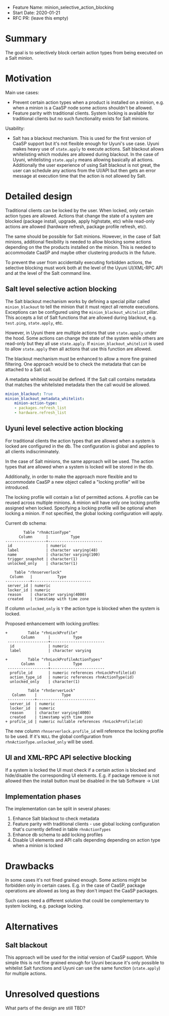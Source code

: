 - Feature Name: minion_selective_action_blocking
- Start Date: 2020-01-21
- RFC PR: (leave this empty)

# Summary
[summary]: #summary

The goal is to selectively block certain action types from being executed on a Salt minion.

# Motivation
[motivation]: #motivation

Main use cases:
* Prevent certain action types when a product is installed on a minion, e.g. when a minion is a CaaSP node some actions shouldn't be allowed.
* Feature parity with traditional clients. System locking is available for traditional clients but no such functionality exists for Salt minions.

Usability:
* Salt has a blackout mechanism. This is used for the first version of CaaSP support but it's not flexible enough for Uyuni's use case. Uyuni makes heavy use of `state.apply` to execute actions. Salt blackout allows whitelisting which modules are allowed during blackout. In the case of Uyuni, whitelisting `state.apply` means allowing basically all actions. Additionally the user experience of using Salt blackout is not great, the user can schedule any actions from the UI/API but then gets an error message at execution time that the action is not allowed by Salt.


# Detailed design
[design]: #detailed-design

Traditional clients can be locked by the user. When locked, only certain action types are allowed. Actions that change the state of a system are blocked (package install, upgrade, apply highstate, etc) while read-only actions are allowed (hardware refresh, package profile refresh, etc).

The same should be possible for Salt minions. However, in the case of Salt minions, additional flexibility is needed to allow blocking some actions depending on the the products installed on the minion. This is needed to accommodate CaaSP and maybe other clustering products in the future.

To prevent the user from accidentally executing forbidden actions, the selective blocking must work both at the level of the Uyuni UI/XML-RPC API and at the level of the Salt command line.

## Salt level selective action blocking

The Salt blackout mechanism works by defining a special pillar called `minion_blackout` to tell the minion that it must reject all remote executions. Exceptions can be configured using the `minion_blackout_whitelist` pillar. This accepts a list of Salt functions that are allowed during blackout, e.g. `test.ping`, `state.apply`, etc.

However, in Uyuni there are multiple actions that use `state.appply` under the hood. Some actions can change the state of the system while others are read-only but they all use `state.apply`. If `minion_blackout_whitelist` is used to allow `state.apply` then all actions that use this function are allowed.

The blackout mechanism must be enhanced to allow a more fine grained filtering. One approach would be to check the metadata that can be attached to a Salt call. 

A metadata whitelist would be defined. If the Salt call contains metadata that matches the whitelisted metadata then the call would be allowed. 

```yaml
minion_blackout: True
minion_blackout_metadata_whitelist:
    minion-action-type:
    - packages.refresh_list
    - hardware.refresh_list
```

## Uyuni level selective action blocking

For traditional clients the action types that are allowed when a system is locked are configured in the db. The configuration is global and applies to all clients indiscriminately.

In the case of Salt minions, the same approach will be used. The action types that are allowed when a system is locked will be stored in the db.

Additionally, in order to make the approach more flexible and to accommodate CaaSP a new object called a "locking profile" will be introduced. 

The locking profile will contain a list of permitted actions. A profile can be reused across multiple minions. A minion will have only one locking profile assigned when locked. Specifying a locking profile will be optional when locking a minion. If not specified, the global locking configuration will apply.

Current db schema:
```
        Table "rhnActionType"
      Column      |          Type                                                                                         
------------------+------------------------                                                                             
 id               | numeric                
 label            | character varying(48)  
 name             | character varying(100) 
 trigger_snapshot | character(1)                                                                                  
 unlocked_only    | character(1)

    Table "rhnserverlock"
  Column   |           Type           
-----------+--------------------------
 server_id | numeric                  
 locker_id | numeric                  
 reason    | character varying(4000)  
 created   | timestamp with time zone 

```

If column `unlocked_only` is `Y` the action type is blocked when the system is locked.

Proposed enhancement with locking profiles:
```
+         Table "rhnLockProfile"
       Column      |          Type                                                                                         
 ------------------+------------------------
  id               | numeric
  label            | character varying
 
+         Table "rhnLockProfileActionTypes"
       Column      |          Type                                                                                         
 ------------------+------------------------
  profile_id       | numeric references rhnLockProfile(id)
  action_type_id   | numeric references rhnActionType(id)
  unlocked_only    | character(1)
 
          Table "rhnServerLock"
   Column    |           Type           
 ------------+--------------------------
  server_id  | numeric                  
  locker_id  | numeric                  
  reason     | character varying(4000)  
  created    | timestamp with time zone 
+ profile_id | numeric nullable references rhnLockProfile(id)

```
The new column `rhnserverlock.profile_id` will reference the locking profile to be used. If it's `NULL` the global configuration from `rhnActionType.unlocked_only` will be used.

## UI and XML-RPC API selective blocking

If a system is locked the UI must check if a certain action is blocked and hide/disable the corresponding UI elements. E.g. if package remove is not allowed then the install button must be disabled in the tab Software -> List

## Implementation phases

The implementation can be split in several phases:

1. Enhance Salt blackout to check metadata
2. Feature parity with traditional clients - use global locking configuration that's currently defined in table `rhnActionTypes`
3. Enhance db schema to add locking profiles
4. Disable UI elements and API calls depending depending on action type when a minion is locked

# Drawbacks
[drawbacks]: #drawbacks

In some cases it's not fined grained enough. Some actions might be forbidden only in certain cases. E.g. in the case of CaaSP, package operations are allowed as long as they don't impact the CaaSP packages.

Such cases need a different solution that could be complementary to system locking, e.g. package locking.


# Alternatives
[alternatives]: #alternatives

## Salt blackout

This approach will be used for the initial version of CaaSP support. While simple this is not fine grained enough for Uyuni because it's only possible to whitelist Salt functions and Uyuni can use the same function (`state.apply`) for multiple actions.

# Unresolved questions
[unresolved]: #unresolved-questions

What parts of the design are still TBD?
